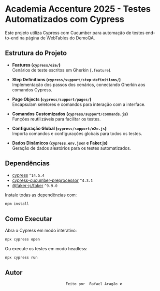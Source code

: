 # Academia Accenture 2025 - Testes Automatizados com Cypress

Este projeto utiliza Cypress com Cucumber para automação de testes end-to-end na página de WebTables do DemoQA.

## Estrutura do Projeto

- **Features (`cypress/e2e/`)**  
  Cenários de teste escritos em Gherkin (`.feature`).

- **Step Definitions (`cypress/support/step-definitions/`)**  
  Implementação dos passos dos cenários, conectando Gherkin aos comandos Cypress.

- **Page Objects (`cypress/support/pages/`)**  
  Encapsulam seletores e comandos para interação com a interface.

- **Comandos Customizados (`cypress/support/commands.js`)**  
  Funções reutilizáveis para facilitar os testes.

- **Configuração Global (`cypress/support/e2e.js`)**  
  Importa comandos e configurações globais para todos os testes.

- **Dados Dinâmicos (`cypress.env.json` e Faker.js)**  
  Geração de dados aleatórios para os testes automatizados.

## Dependências

- [cypress](https://www.npmjs.com/package/cypress) `^14.5.4`
- [cypress-cucumber-preprocessor](https://www.npmjs.com/package/cypress-cucumber-preprocessor) `^4.3.1`
- [@faker-js/faker](https://www.npmjs.com/package/@faker-js/faker) `^9.9.0`

Instale todas as dependências com:

```sh
npm install
```

## Como Executar

Abra o Cypress em modo interativo:

```sh
npx cypress open
```

Ou execute os testes em modo headless:

```sh
npx cypress run
```

## Autor

                                Feito por  Rafael Aragão ❤️ 